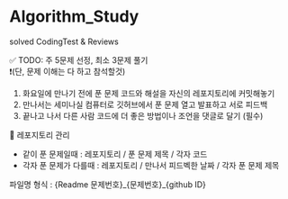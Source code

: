 # Algorithm_Study
solved CodingTest &amp; Reviews

✅ TODO: 주 5문제 선정, 최소 3문제 풀기 <br>
❗️(단, 문제 이해는 다 하고 참석할것)


1. 화요일에 만나기 전에 푼 문제 코드와 해설을 자신의 레포지토리에 커밋해놓기
2. 만나서는 세미나실 컴퓨터로 깃허브에서 푼 문제 열고 발표하고 서로 피드백
3. 끝나고 나서 다른 사람 코드에 더 좋은 방법이나 조언을 댓글로 달기 (필수)


📘 레포지토리 관리
- 같이 푼 문제일때 : 레포지토리 / 푼 문제 제목 / 각자 코드 
- 각자 푼 문제가 다를때 :  레포지토리 / 만나서 피드벡한 날짜 / 각자 푼 문제 제목

파일명 형식 : {Readme 문제번호}\_{문제번호}\_{github ID}
